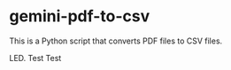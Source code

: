 # gemini-pdf-to-csv


This is a Python script that converts PDF files to CSV files.

LED.
Test
Test
